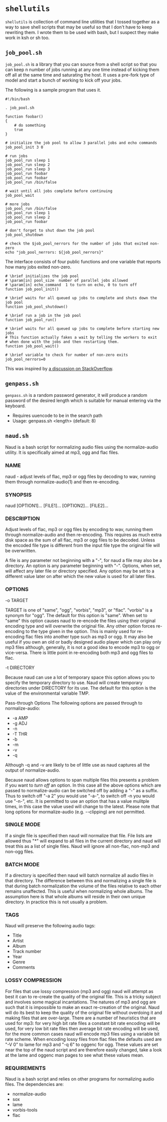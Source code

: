 # `shellutils`
`shellutils` is collection of command line utilities that I tossed together as a way to save shell scripts that may be useful so that I don't have to keep rewriting them.  I wrote them to be used with bash, but I suspect they make work in ksh or sh too.

## `job_pool.sh`
`job_pool.sh` is a library that you can source from a shell script so that you can keep n number of jobs running at any one time instead of kicking them off all at the same time and saturating the host.  It uses a pre-fork type of model and start a bunch of working to kick off your jobs.

The following is a sample program that uses it.

    #!/bin/bash
    
    . job_pool.sh
    
    function foobar()
    {
        # do something
        true
    }   
    
    # initialize the job pool to allow 3 parallel jobs and echo commands
    job_pool_init 3 0
    
    # run jobs
    job_pool_run sleep 1
    job_pool_run sleep 2
    job_pool_run sleep 3
    job_pool_run foobar
    job_pool_run foobar
    job_pool_run /bin/false
    
    # wait until all jobs complete before continuing
    job_pool_wait
    
    # more jobs
    job_pool_run /bin/false
    job_pool_run sleep 1
    job_pool_run sleep 2
    job_pool_run foobar
    
    # don't forget to shut down the job pool
    job_pool_shutdown

    # check the $job_pool_nerrors for the number of jobs that exited non-zero
    echo "job_pool_nerrors: ${job_pool_nerrors}"

The interface consists of four public functions and one variable that reports how many jobs exited non-zero.

    # \brief initializes the job pool
    # \param[in] pool_size  number of parallel jobs allowed
    # \param[in] echo_command  1 to turn on echo, 0 to turn off
    function job_pool_init()
    
    # \brief waits for all queued up jobs to complete and shuts down the job pool
    function job_pool_shutdown()
    
    # \brief run a job in the job pool
    function job_pool_run()
    
    # \brief waits for all queued up jobs to complete before starting new jobs
    # This function actually fakes a wait by telling the workers to exit
    # when done with the jobs and then restarting them.
    function job_pool_wait()

    # \brief variable to check for number of non-zero exits
    job_pool_nerrors=0

This was inspired by [a discussion on StackOverflow](http://stackoverflow.com/questions/6441509/how-to-write-a-process-pool-bash-shell).

## `genpass.sh`
`genpass.sh` is a random password generator, it will produce a random password of the desired length which is suitable
for manual entering via the keyboard.
- Requires uuencode to be in the search path
- Usage: genpass.sh \<length\> (default: 8)

## `naud.sh`

Naud is a bash script for normalizing audio files using the normalize-audio utility. 
It is specifically aimed at mp3, ogg and flac files.

### NAME
naud - adjust levels of flac, mp3 or ogg files by decoding to wav, running them 
through normalize-audio(1) and then re-encoding.

### SYNOPSIS
naud [OPTION1]... [FILE1]... [OPTION2]... [FILE2]...

### DESCRIPTION
Adjust levels of flac, mp3 or ogg files by encoding to wav, running them through 
normalize-audio and then re-encoding. This requires as much extra disk space as the 
sum of all flac, mp3 or ogg files to be decoded. Unless the encoded file type is 
different from the input file type the original file will be overwritten.

A file is any parameter not beginning with a "-", for naud a file may also be a 
directory. An option is any parameter beginning with "-". Options, when set, will 
affect any later file or directory specified. Any option may be set to a different 
value later on after which the new value is used for all later files.

### OPTIONS
-o TARGET

TARGET is one of "same", "ogg", "vorbis", "mp3", or "flac". "vorbis" is a synonym for 
"ogg". The default for this option is "same". When set to "same" this option causes 
naud to re-encode the files using their original encoding type and will overwrite the 
original file. Any other option forces re-encoding to the type given in the option. 
This is mainly used for re-encoding flac files into another type such as mp3 or ogg. 
It may also be useful if you own an old or badly designed audio player which can play 
only mp3 files although, generally, it is not a good idea to encode mp3 to ogg or 
vice-versa. There is little point in re-encoding both mp3 and ogg files to flac.

-t DIRECTORY

Because naud can use a lot of temporary space this option allows you to specify the 
temporary directory to use. Naud will create temporary directories under DIRECTORY for 
its use. The default for this option is the value of the environmental variable TMP.

Pass-through Options
The following options are passed through to normalize-audio:
- -a AMP
- -g ADJ
- -n
- -T THR
- -b
- -m
- -v
- -q

Although -q and -v are likely to be of little use as naud captures all the output of 
normalize-audio.

Because naud allows options to span multiple files this presents a problem if you want 
to *turn off* an option. In this case all the above options which are passed to 
normalize-audio can be switched off by adding a "-" as a suffix. Thus to switch off 
"-a 2" you would use "-a-", to switch off -n you would use "-n-", etc. It is permitted 
to use an option that has a value mulitple times, in this case the value used will 
change to the latest. Please note that long options for mormalize-audio (e.g. 
--clipping) are not permitted.

### SINGLE MODE
If a single file is specified then naud will normalize that file. File lists are 
allowed thus "\*" will expand to all files in the current directory and naud will 
treat this as a list of single files. Naud will ignore all non-flac, non-mp3 and 
non-ogg files.

### BATCH MODE
If a directory is specified then naud will batch normalize all audio files in that 
directory. The difference between this and normalizing a single file is that during 
batch normalization the volume of the files relative to each other remains unaffected. 
This is useful when normalizing whole albums. The assumption here is that whole albums 
will reside in their own unique directory. In practice this is not usually a problem.

### TAGS
Naud will preserve the following audio tags:
- Title
- Artist
- Album
- Track number
- Year
- Genre
- Comments

### LOSSY COMPRESSION
For files that use lossy compression (mp3 and ogg) naud will attempt as best it can to 
re-create the quality of the original file. This is a tricky subject and involves some 
magical incantations. The natures of mp3 and ogg are such that it is impossible to 
make an exact re-creation of the original. Naud will do its best to keep the quality 
of the original file without overdoing it and making files that are over-large. There 
are a number of heuristics that are used for mp3: for very high bit rate files a 
constant bit rate encoding will be used, for very low bit rate files then average bit 
rate encoding will be used, for the more common cases naud will encode mp3 files using 
a variable bit rate scheme. When encoding lossy files from flac files the defaults 
used are "-V 0" to lame for mp3 and "-q 6" to oggenc for ogg. These values are set 
near the top of the naud script and are therefore easily changed, take a look at the 
lame and oggenc man pages to see what these values mean.

### REQUIREMENTS
Naud is a bash script and relies on other programs for normalizing audio files. The 
dependencies are:
- normalize-audio
- sox
- lame
- vorbis-tools
- flac

